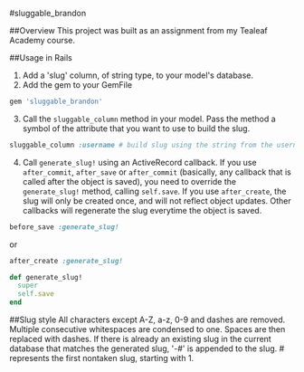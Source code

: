 #sluggable_brandon

##Overview
This project was built as an assignment from my Tealeaf Academy course.

##Usage in Rails
1. Add a 'slug' column, of string type,  to your model's database.
2. Add the gem to your GemFile
```ruby
gem 'sluggable_brandon'
```
3. Call the `sluggable_column` method in your model. Pass the method a symbol of the attribute that you want to use to build the slug.
```ruby
sluggable_column :username # build slug using the string from the username column
```
4. Call `generate_slug!` using an ActiveRecord callback. If you use `after_commit`, `after_save` or `after_commit` (basically, any callback that is called after the object is saved), you need to override the `generate_slug!` method, calling `self.save`. If you use `after_create`, the slug will only be created once, and will not reflect object updates. Other callbacks will regenerate the slug everytime the object is saved.
```ruby
before_save :generate_slug!
```
or

```ruby
after_create :generate_slug!

def generate_slug!
  super
  self.save
end
```

##Slug style
All characters except A-Z, a-z, 0-9 and dashes are removed. Multiple consecutive whitespaces are condensed to one. Spaces are then replaced with dashes. If there is already an existing slug in the current database that matches the generated slug, '-#' is appended to the slug. # represents the first nontaken slug, starting with 1.
